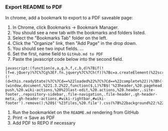 ### Export README to PDF

In chrome, add a bookmark to export to a PDF saveable page:

1. In Chrome, click Bookmarks -> Bookmark Manager.
1. You should see a new tab with the bookmarks and folders listed.
1. Select the "Bookmarks Tab" folder on the left.
1. Click the "Organize" link, then "Add Page" in the drop down.
1. You should see two input fields. ...
1. Set the first, name field to `GitHub.md to PDF`
1. Paste the javascript code below into the second field.

  ```
javascript:(function(e,a,g,h,f,c,b,d)%7Bif(!(f=e.jQuery)%7C%7Cg%3Ef.fn.jquery%7C%7Ch(f))%7Bc=a.createElement(%22script%22);c.type=%22text/javascript%22;c.src=%22http://ajax.googleapis.com/ajax/libs/jquery/%22+g+%22/jquery.min.js%22;c.onload=c.onreadystatechange=function()%7Bif(!b&&(!(d=this.readyState)%7C%7Cd==%22loaded%22%7C%7Cd==%22complete%22))%7Bh((f=e.jQuery).noConflict(1),b=1);f(c).remove()%7D%7D;a.documentElement.childNodes%5B0%5D.appendChild(c)%7D%7D)(window,document,%221.3.2%22,function($,L)%7B$('%23header,%20.pagehead,%20.breadcrumb,%20.commit,%20.meta,%20%23footer,%20%23footer-push,%20.wiki-actions,%20%23last-edit,%20.actions,%20.header,.site-footer,.repository-sidebar,.file-navigation,.file-header,.gh-header-meta,.gh-header-actions,#wiki-rightbar,#wiki-footer').remove();%20$('%23files,%20.file').css(%7B%22background%22:%22none%22,%20%22border%22:%22none%22%7D);%20$('link').removeAttr('media');%7D);
  ```

1. Run the bookmarklet on the `README.md` rendering from GitHub
1. Print -> Save as PDF
1. Add PDF to REPO if necessary
